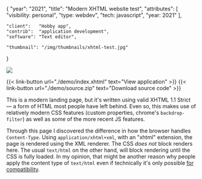 {
	"year": "2021",
	"title": "Modern XHTML website test",
	"attributes": [
		"visibility: personal",
		"type: webdev",
		"tech: javascript",
		"year: 2021"
	],
	
	"client":   "Hobby app",
	"contrib":  "application development",
	"software": "Text editor",
	
	"thumbnail": "/img/thumbnails/xhtml-test.jpg"
}

![](/img/thumbnails/xhtml-test.jpg)

{{< link-button url="./demo/index.xhtml" text="View application" >}}
{{< link-button url="./demo/source.zip" text="Download source code" >}}

This is a modern landing page, but it's written using valid XHTML 1.1 Strict &mdash; a form of HTML most people have left behind. Even so, this makes use of relatively modern CSS features (custom properties, chrome's `backdrop-filter`) as well as some of the more recent JS features.

Through this page I discovered the difference in how the browser handles `Content-Type`. Using `application/xhtml+xml`, with an "xhtml" extension, the page is rendered using the XML renderer. The CSS *does not* block
renders here. The usual `text/html` on the other hand, will block rendering until the CSS is fully loaded. In my opinion, that might be another reason why people apply the content type of `text/html` even if technically it's only possible [for compatibility](https://www.w3.org/2003/01/xhtml-mimetype/).
